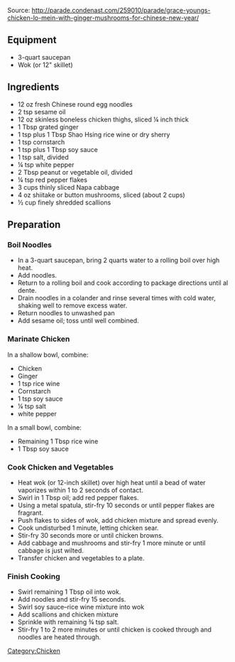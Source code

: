 Source:
<http://parade.condenast.com/259010/parade/grace-youngs-chicken-lo-mein-with-ginger-mushrooms-for-chinese-new-year/>

## Equipment

-   3-quart saucepan
-   Wok (or 12" skillet)

## Ingredients

-   12 oz fresh Chinese round egg noodles
-   2 tsp sesame oil
-   12 oz skinless boneless chicken thighs, sliced ¼ inch thick
-   1 Tbsp grated ginger
-   1 tsp plus 1 Tbsp Shao Hsing rice wine or dry sherry
-   1 tsp cornstarch
-   1 tsp plus 1 Tbsp soy sauce
-   1 tsp salt, divided
-   ¼ tsp white pepper
-   2 Tbsp peanut or vegetable oil, divided
-   ¼ tsp red pepper flakes
-   3 cups thinly sliced Napa cabbage
-   4 oz shiitake or button mushrooms, sliced (about 2 cups)
-   ½ cup finely shredded scallions

## Preparation

### Boil Noodles

-   In a 3-quart saucepan, bring 2 quarts water to a rolling boil over
    high heat.
-   Add noodles.
-   Return to a rolling boil and cook according to package directions
    until al dente.
-   Drain noodles in a colander and rinse several times with cold water,
    shaking well to remove excess water.
-   Return noodles to unwashed pan
-   Add sesame oil; toss until well combined.

### Marinate Chicken

In a shallow bowl, combine:

-   Chicken
-   Ginger
-   1 tsp rice wine
-   Cornstarch
-   1 tsp soy sauce
-   ¼ tsp salt
-   white pepper

In a small bowl, combine:

-   Remaining 1 Tbsp rice wine
-   1 Tbsp soy sauce

### Cook Chicken and Vegetables

-   Heat wok (or 12-inch skillet) over high heat until a bead of water
    vaporizes within 1 to 2 seconds of contact.
-   Swirl in 1 Tbsp oil; add red pepper flakes.
-   Using a metal spatula, stir-fry 10 seconds or until pepper flakes
    are fragrant.
-   Push flakes to sides of wok, add chicken mixture and spread evenly.
-   Cook undisturbed 1 minute, letting chicken sear.
-   Stir-fry 30 seconds more or until chicken browns.
-   Add cabbage and mushrooms and stir-fry 1 more minute or until
    cabbage is just ­wilted.
-   Transfer chicken and vegetables to a plate.

### Finish Cooking

-   Swirl remaining 1 Tbsp oil into wok.
-   Add noodles and stir-fry 15 seconds.
-   Swirl soy sauce–rice wine mixture into wok
-   Add scallions and chicken mixture
-   Sprinkle with remaining ¾ tsp salt.
-   Stir-fry 1 to 2 more minutes or until chicken is cooked through and
    noodles are heated through.

[Category:Chicken](Category:Chicken "wikilink")
